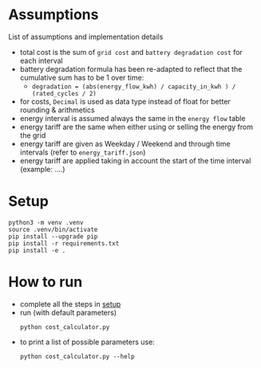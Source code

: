 # Assumptions
List of assumptions and implementation details

- total cost is the sum of `grid cost` and `battery degradation cost` for each interval
- battery degradation formula has been re-adapted to reflect that the cumulative sum has to be 1 over time:
  - `degradation = (abs(energy_flow_kwh) / capacity_in_kwh ) / (rated_cycles / 2)` 
- for costs, `Decimal` is used as data type instead of float for better rounding & arithmetics 
- energy interval is assumed always the same in the `energy flow` table
- energy tariff are the same when either using or selling the energy from the grid
- energy tariff are given as Weekday / Weekend and through time intervals (refer to `energy_tariff.json`)
- energy tariff are applied taking in account the start of the time interval (example: ....)

# Setup
```shell
python3 -m venv .venv
source .venv/bin/activate
pip install --upgrade pip
pip install -r requirements.txt
pip install -e .
```

# How to run
- complete all the steps in [setup](#setup)
- run (with default parameters)
    ```shell
    python cost_calculator.py
    ```
- to print a list of possible parameters use:
    ```shell
    python cost_calculator.py --help
    ```

